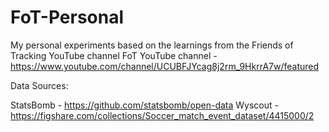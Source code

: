 # FoT-Personal
My personal experiments based on the learnings from the Friends of Tracking YouTube channel
FoT YouTube channel - https://www.youtube.com/channel/UCUBFJYcag8j2rm_9HkrrA7w/featured

Data Sources:

StatsBomb - https://github.com/statsbomb/open-data
Wyscout - https://figshare.com/collections/Soccer_match_event_dataset/4415000/2
